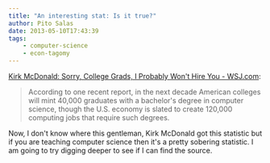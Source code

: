 ```yaml
---
title: "An interesting stat: Is it true?"
author: Pito Salas
date: 2013-05-10T17:43:39
tags:
    - computer-science
    - econ-tagomy
---
```




[Kirk McDonald: Sorry, College Grads, I Probably Won't Hire You -
WSJ.com](<http://online.wsj.com/article/SB10001424127887323744604578470900844821388.html?mod=itp>):

> According to one recent report, in the next decade American colleges will
> mint 40,000 graduates with a bachelor's degree in computer science, though
> the U.S. economy is slated to create 120,000 computing jobs that require
> such degrees.

Now, I don't know where this gentleman, Kirk McDonald got this statistic but
if you are teaching computer science then it's a pretty sobering statistic. I
am going to try digging deeper to see if I can find the source.


